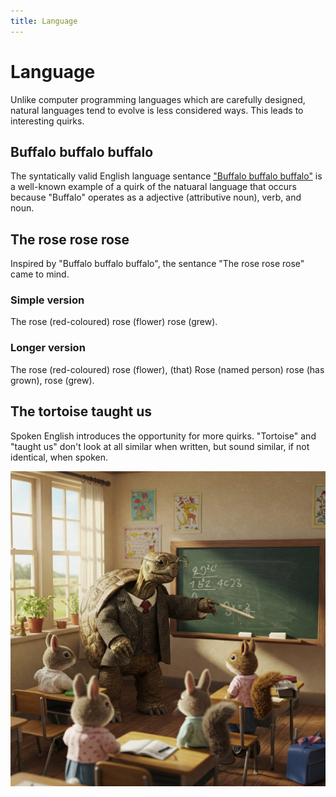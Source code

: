 ```yaml
---
title: Language
---
```


# Language

Unlike computer programming languages which are carefully designed, natural languages tend to evolve is less considered ways. This leads to interesting quirks.

## Buffalo buffalo buffalo

The syntatically valid English language sentance ["Buffalo buffalo buffalo"](https://en.wikipedia.org/wiki/Buffalo_buffalo_Buffalo_buffalo_buffalo_buffalo_Buffalo_buffalo) is a well-known example of a quirk of the natuaral language that occurs because "Buffalo" operates as a adjective (attributive noun), verb, and noun.

## The rose rose rose

Inspired by "Buffalo buffalo buffalo", the sentance "The rose rose rose" came to mind.

### Simple version

The rose (red-coloured) rose (flower) rose (grew).

### Longer version

The rose (red-coloured) rose (flower), (that) Rose (named person) rose (has grown), rose (grew).

## The tortoise taught us

Spoken English introduces the opportunity for more quirks. "Tortoise" and "taught us" don't look at all similar when written, but sound similar, if not identical, when spoken.

![image](Gemini_Generated_Image_nf44tcnf44tcnf44.jpeg)
